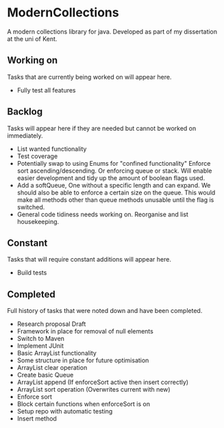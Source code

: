 # ModernCollections

A modern collections library for java. Developed as part of my dissertation at the uni of Kent. 

## Working on

Tasks that are currently being worked on will appear here.

- Fully test all features

## Backlog

Tasks will appear here if they are needed but cannot be worked on immediately.

- List wanted functionality
- Test coverage
- Potentially swap to using Enums for "confined functionality" Enforce sort ascending/descending. Or enforcing queue or stack. Will enable easier development and tidy up the amount of boolean flags used.
- Add a softQueue, One without a specific length and can expand. We should also be able to enforce a certain size on the queue. This would make all methods other than queue methods unusable until the flag is switched.
- General code tidiness needs working on. Reorganise and list housekeeping.

## Constant

Tasks that will require constant additions will appear here.

- Build tests

## Completed

Full history of tasks that were noted down and have been completed.

- Research proposal Draft
- Framework in place for removal of null elements
- Switch to Maven
- Implement JUnit
- Basic ArrayList functionality
- Some structure in place for future optimisation
- ArrayList clear operation
- Create basic Queue
- ArrayList append (If enforceSort active then insert correctly)
- ArrayList sort operation (Overwrites current with new)
- Enforce sort
- Block certain functions when enforceSort is on
- Setup repo with automatic testing
- Insert method

